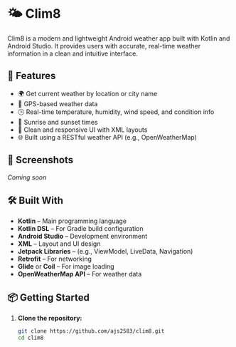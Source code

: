 # 🌤️ Clim8

Clim8 is a modern and lightweight Android weather app built with Kotlin and Android Studio. It provides users with accurate, real-time weather information in a clean and intuitive interface.

## 🚀 Features

- 🌍 Get current weather by location or city name
- 📍 GPS-based weather data
- 🕒 Real-time temperature, humidity, wind speed, and condition info
- 🌅 Sunrise and sunset times
- 🎨 Clean and responsive UI with XML layouts
- 🌐 Built using a RESTful weather API (e.g., OpenWeatherMap)

## 📱 Screenshots

*Coming soon*

## 🛠️ Built With

- **Kotlin** – Main programming language
- **Kotlin DSL** – For Gradle build configuration
- **Android Studio** – Development environment
- **XML** – Layout and UI design
- **Jetpack Libraries** – (e.g., ViewModel, LiveData, Navigation)
- **Retrofit** – For networking
- **Glide** or **Coil** – For image loading
- **OpenWeatherMap API** – For weather data

## 📦 Getting Started

1. **Clone the repository:**

   ```bash
   git clone https://github.com/ajs2583/clim8.git
   cd clim8
